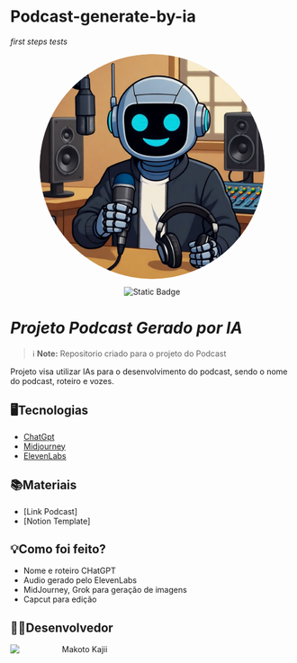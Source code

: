 # Podcast-generate-by-ia
*first steps tests*

<p align = "center">
<img src="image_1.png" alt="Foto Exemplo" width="400" style="display : block; margin : auto; border-radius:50%;">
</p>

<p align = "center">
<img alt="Static Badge" src="https://img.shields.io/badge/DIO-Podcast_Project-blue?logo=spotify">
</p>

# *Projeto Podcast Gerado por IA*
> ℹ️ **Note:** Repositorio criado para o projeto do Podcast

Projeto visa utilizar IAs para o desenvolvimento do podcast, sendo o nome do podcast, roteiro e vozes.

## **🖥️Tecnologias**
  - [ChatGpt](https://chatgpt.com)
  - [Midjourney](https://www.google.com/url?sa=t&rct=j&q=&esrc=s&source=web&cd=&cad=rja&uact=8&ved=2ahUKEwibu-b-pbGQAxX7u5UCHSMgLJEQFnoECA0QAQ&url=https%3A%2F%2Fwww.midjourney.com%2F&usg=AOvVaw3grMcZQ-XDIBOtKA3oOlK4&opi=89978449)
  - [ElevenLabs](https://start.elevenlabs.io/brand/v1?utm_source=google&utm_medium=cpc&utm_campaign=brazil_brandsearch_brand_english&utm_id=22882469642&utm_term=eleven%20labs&utm_content=brand_-_brand&gad_source=1&gad_campaignid=22882469642&gclid=CjwKCAjwmNLHBhA4EiwA3ts3mUDZ3iiigRmfU4yv-av3DSXImTRLbsrnXkLDykfKN3ItOCNvZItAHhoCz6QQAvD_BwE)

## **📚Materiais**
- [Link Podcast]
- [Notion Template]

## **💡Como foi feito?**
  - Nome e roteiro CHatGPT 
  - Audio gerado pelo ElevenLabs
  - MidJourney, Grok para geração de imagens
  - Capcut para edição

## **👨‍💻Desenvolvedor**

  <p>
    <img 
      align=left 
      margin=10 
      width=80
      src="https://avatars.githubusercontent.com/u/674189?v=4"
    />
    <p>&nbsp&nbsp&nbspMakoto Kajii<br>
<a
